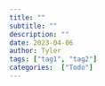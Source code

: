 ```yaml
---
title: ""
subtitle: ""
description: ""
date: 2023-04-06
author: Tyler
tags: ["tag1", "tag2"]
categories:  ["Todo"]
---
```

